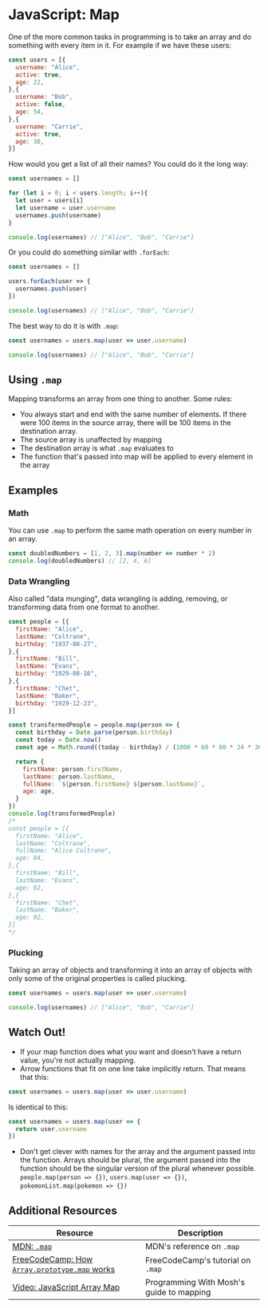 # JavaScript: Map

One of the more common tasks in programming is to take an array and do something with every item in it. For example if we have these users:

```js
const users = [{
  username: "Alice",
  active: true,
  age: 22,
},{
  username: "Bob",
  active: false,
  age: 54,
},{
  username: "Carrie",
  active: true,
  age: 30,
}]
```

How would you get a list of all their names? You could do it the long way:

```js
const usernames = []

for (let i = 0; i < users.length; i++){
  let user = users[i]
  let username = user.username
  usernames.push(username)
}

console.log(usernames) // ["Alice", "Bob", "Carrie"]
```

Or you could do something similar with `.forEach`:

```js
const usernames = []

users.forEach(user => {
  usernames.push(user)
})

console.log(usernames) // ["Alice", "Bob", "Carrie"]
```

The best way to do it is with `.map`:

```js
const usernames = users.map(user => user.username)

console.log(usernames) // ["Alice", "Bob", "Carrie"]
```

## Using `.map`

Mapping transforms an array from one thing to another. Some rules:

* You always start and end with the same number of elements. If there were 100 items in the source array, there will be 100 items in the destination array.
* The source array is unaffected by mapping
* The destination array is what `.map` evaluates to
* The function that's passed into map will be applied to every element in the array

## Examples

### Math

You can use `.map` to perform the same math operation on every number in an array.

```js
const doubledNumbers = [1, 2, 3].map(number => number * 2)
console.log(doubledNumbers) // [2, 4, 6]
```

### Data Wrangling

Also called "data munging", data wrangling is adding, removing, or transforming data from one format to another.

```js
const people = [{
  firstName: "Alice",
  lastName: "Coltrane",
  birthday: "1937-08-27",
},{
  firstName: "Bill",
  lastName: "Evans",
  birthday: "1929-08-16",
},{
  firstName: "Chet",
  lastName: "Baker",
  birthday: "1929-12-23",
}]

const transformedPeople = people.map(person => {
  const birthday = Date.parse(person.birthday)
  const today = Date.now()
  const age = Math.round((today - birthday) / (1000 * 60 * 60 * 24 * 365)) // Rough formula for calculating age

  return {
    firstName: person.firstName,
    lastName: person.lastName,
    fullName: `${person.firstName} ${person.lastName}`,
    age: age,
  }
})
console.log(transformedPeople)
/*
const people = [{
  firstName: "Alice",
  lastName: "Coltrane",
  fullName: "Alice Coltrane",
  age: 84,
},{
  firstName: "Bill",
  lastName: "Evans",
  age: 92,
},{
  firstName: "Chet",
  lastName: "Baker",
  age: 92,
}]
*/
```

### Plucking

Taking an array of objects and transforming it into an array of objects with only some of the original properties is called plucking.

```js
const usernames = users.map(user => user.username)

console.log(usernames) // ["Alice", "Bob", "Carrie"]
```

## Watch Out!

* If your map function does what you want and doesn't have a return value, you're not actually mapping.
* Arrow functions that fit on one line take implicitly return. That means that this:

```js
const usernames = users.map(user => user.username)
```

Is identical to this:

```js
const usernames = users.map(user => {
  return user.username
})
```
* Don't get clever with names for the array and the argument passed into the function. Arrays should be plural, the argument passed into the function should be the singular version of the plural whenever possible. `people.map(person => {})`, `users.map(user => {})`, `pokemonList.map(pokemon => {})`

## Additional Resources

| Resource | Description |
| --- | --- |
| [MDN: `.map`](https://developer.mozilla.org/en-US/docs/Web/JavaScript/Reference/Global_Objects/Array/map) | MDN's reference on `.map` |
| [FreeCodeCamp: How `Array.prototype.map` works](https://www.freecodecamp.org/news/how-array-prototype-map-works-b6b69379c3af/) | FreeCodeCamp's tutorial on `.map` |
| [Video: JavaScript Array Map](https://www.youtube.com/watch?v=G3BS3sh3D8Q) | Programming With Mosh's guide to mapping |

